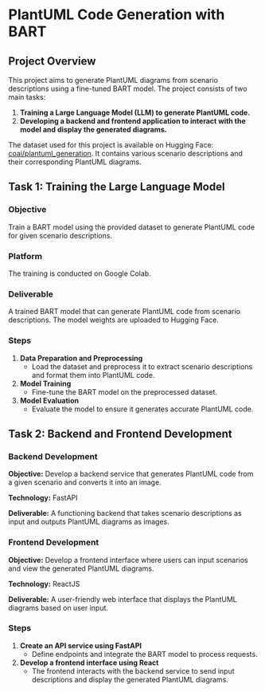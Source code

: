 # PlantUML Code Generation with BART

## Project Overview

This project aims to generate PlantUML diagrams from scenario descriptions using a fine-tuned BART model. The project consists of two main tasks:

1. **Training a Large Language Model (LLM) to generate PlantUML code.**
2. **Developing a backend and frontend application to interact with the model and display the generated diagrams.**

The dataset used for this project is available on Hugging Face: [coai/plantuml_generation](https://huggingface.co/coai/plantuml_generation). It contains various scenario descriptions and their corresponding PlantUML diagrams.

## Task 1: Training the Large Language Model

### Objective

Train a BART model using the provided dataset to generate PlantUML code for given scenario descriptions.

### Platform

The training is conducted on Google Colab.

### Deliverable

A trained BART model that can generate PlantUML code from scenario descriptions. The model weights are uploaded to Hugging Face.

### Steps

1. **Data Preparation and Preprocessing**
   - Load the dataset and preprocess it to extract scenario descriptions and format them into PlantUML code.
2. **Model Training**
   - Fine-tune the BART model on the preprocessed dataset.
3. **Model Evaluation**
   - Evaluate the model to ensure it generates accurate PlantUML code.

## Task 2: Backend and Frontend Development

### Backend Development

**Objective:** Develop a backend service that generates PlantUML code from a given scenario and converts it into an image.

**Technology:** FastAPI

**Deliverable:** A functioning backend that takes scenario descriptions as input and outputs PlantUML diagrams as images.

### Frontend Development

**Objective:** Develop a frontend interface where users can input scenarios and view the generated PlantUML diagrams.

**Technology:** ReactJS

**Deliverable:** A user-friendly web interface that displays the PlantUML diagrams based on user input.

### Steps

1. **Create an API service using FastAPI**
   - Define endpoints and integrate the BART model to process requests.
2. **Develop a frontend interface using React**
   - The frontend interacts with the backend service to send input descriptions and display the generated PlantUML diagrams.

